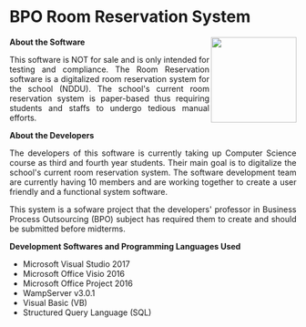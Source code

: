# BPO Room Reservation System
<img src="https://github.com/najlaButucan/bpo-reservation-system/blob/master/reserve-icon_rnd1.png" align="right" width="150px" height="150px" /> 

<strong>About the Software</strong>
<br/>
<p align="justify">This software is NOT for sale and is only intended for testing and compliance. The Room Reservation software is a digitalized room reservation system for the school (NDDU). The school's current room reservation system is paper-based thus requiring students and staffs to undergo tedious manual efforts.</p>

<strong>About the Developers</strong>
<br/>
<p align="justify">The developers of this software is currently taking up Computer Science course as third and fourth year students. Their main goal is to digitalize the school's current room reservation system. The software development team are currently having 10 members and are working together to create a user friendly and a functional system software.</p>

<p align="justify">This system is a sofware project that the developers' professor in Business Process Outsourcing (BPO) subject has required them to create and should be submitted before midterms.</p>

<strong>Development Softwares and Programming Languages Used</strong>
<ul>
  <li>Microsoft Visual Studio 2017</li>
  <li>Microsoft Office Visio 2016</li>
  <li>Microsoft Office Project 2016</li>
  <li>WampServer v3.0.1</li>
  <li>Visual Basic (VB)</li>
  <li>Structured Query Language (SQL)</li>
</ul>
